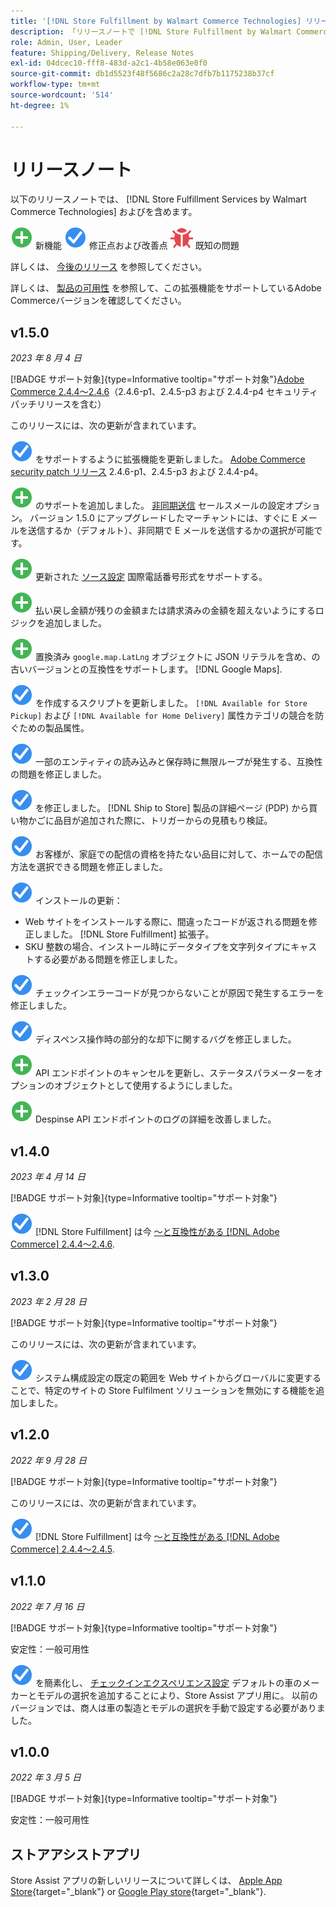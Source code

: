 ```yaml
---
title: '[!DNL Store Fulfillment by Walmart Commerce Technologies] リリースノート'
description: 「リリースノートで [!DNL Store Fulfillment by Walmart Commerce Technologies] リリース。」
role: Admin, User, Leader
feature: Shipping/Delivery, Release Notes
exl-id: 04dcec10-fff8-483d-a2c1-4b58e063e0f0
source-git-commit: db1d5523f48f5686c2a28c7dfb7b1175238b37cf
workflow-type: tm+mt
source-wordcount: '514'
ht-degree: 1%

---
```


# リリースノート

以下のリリースノートでは、 [!DNL Store Fulfillment Services by Walmart Commerce Technologies] およびを含めます。

![新規](../assets/new.svg) 新機能
![修正された問題](../assets/fix.svg) 修正点および改善点
![既知の問題](../assets/bug.svg) 既知の問題

詳しくは、 [今後のリリース](https://experienceleague.adobe.com/docs/commerce-operations/release/planning/schedule.html) を参照してください。

詳しくは、 [製品の可用性](https://experienceleague.adobe.com/docs/commerce-operations/release/product-availability.html) を参照して、この拡張機能をサポートしているAdobe Commerceバージョンを確認してください。

## v1.5.0

*2023 年 8 月 4 日*

[!BADGE サポート対象]{type=Informative tooltip="サポート対象"}[Adobe Commerce 2.4.4～2.4.6](https://experienceleague.adobe.com/docs/commerce-operations/release/product-availability.html)（2.4.6-p1、2.4.5-p3 および 2.4.4-p4 セキュリティパッチリリースを含む）

このリリースには、次の更新が含まれています。

![新規](../assets/fix.svg) をサポートするように拡張機能を更新しました。 [Adobe Commerce security patch リリース](https://experienceleague.adobe.com/docs/commerce-operations/release/notes/security-patches/overview.html) 2.4.6-p1、2.4.5-p3 および 2.4.4-p4。

![新規](../assets/new.svg)<!-- WMTP-918 --> のサポートを追加しました。 [非同期送信](sales-emails.md) セールスメールの設定オプション。 バージョン 1.5.0 にアップグレードしたマーチャントには、すぐに E メールを送信するか（デフォルト）、非同期で E メールを送信するかの選択が可能です。

![新規](../assets/new.svg)<!-- WMTP-916--> 更新された [ソース設定](merchant-store-configuration.md) 国際電話番号形式をサポートする。

![新規](../assets/new.svg) 払い戻し金額が残りの金額または請求済みの金額を超えないようにするロジックを追加しました。

![新規](../assets/new.svg)<!-- WMTP-882 --> 置換済み `google.map.LatLng` オブジェクトに JSON リテラルを含め、の古いバージョンとの互換性をサポートします。 [!DNL Google Maps].

![修正された問題](../assets/fix.svg)<!-- WMTP- --> を作成するスクリプトを更新しました。 `[!DNL Available for Store Pickup]` および `[!DNL Available for Home Delivery]` 属性カテゴリの競合を防ぐための製品属性。

![修正された問題](../assets/fix.svg)<!-- WMTP-915 --> 一部のエンティティの読み込みと保存時に無限ループが発生する、互換性の問題を修正しました。

![修正された問題](../assets/fix.svg)<!-- WMTP-921 --> を修正しました。 [!DNL Ship to Store] 製品の詳細ページ (PDP) から買い物かごに品目が追加された際に、トリガーからの見積もり検証。

![修正された問題](../assets/fix.svg)<!-- WMTP- 932 --> お客様が、家庭での配信の資格を持たない品目に対して、ホームでの配信方法を選択できる問題を修正しました。

![修正された問題](../assets/fix.svg) インストールの更新：

- <!-- WMTP-880--> Web サイトをインストールする際に、間違ったコードが返される問題を修正しました。 [!DNL Store Fulfillment] 拡張子。

- <!-- WMTP-878--> SKU 整数の場合、インストール時にデータタイプを文字列タイプにキャストする必要がある問題を修正しました。

![修正された問題](../assets/fix.svg)<!-- WMTP-915--> チェックインエラーコードが見つからないことが原因で発生するエラーを修正しました。

![修正された問題](../assets/fix.svg)<!-- WMTP-932 --> ディスペンス操作時の部分的な却下に関するバグを修正しました。

![新規](../assets/new.svg)<!-- WMTP-953 --> API エンドポイントのキャンセルを更新し、ステータスパラメーターをオプションのオブジェクトとして使用するようにしました。

![新規](../assets/new.svg)<!-- WMTP-960 --> Despinse API エンドポイントのログの詳細を改善しました。

## v1.4.0

*2023 年 4 月 14 日*

[!BADGE サポート対象]{type=Informative tooltip="サポート対象"}

![新規](../assets/fix.svg) [!DNL Store Fulfillment] は今 [～と互換性がある [!DNL Adobe Commerce] 2.4.4～2.4.6](https://experienceleague.adobe.com/docs/commerce-operations/release/product-availability.html).


## v1.3.0

*2023 年 2 月 28 日*

[!BADGE サポート対象]{type=Informative tooltip="サポート対象"}

このリリースには、次の更新が含まれています。

![新規](../assets/fix.svg)<!-- WMTP-795 --> システム構成設定の既定の範囲を Web サイトからグローバルに変更することで、特定のサイトの Store Fulfilment ソリューションを無効にする機能を追加しました。

## v1.2.0

*2022 年 9 月 28 日*

[!BADGE サポート対象]{type=Informative tooltip="サポート対象"}

このリリースには、次の更新が含まれています。

![新規](../assets/fix.svg) [!DNL Store Fulfillment] は今 [～と互換性がある [!DNL Adobe Commerce] 2.4.4～2.4.5](https://experienceleague.adobe.com/docs/commerce-operations/release/product-availability.html).


## v1.1.0

*2022 年 7 月 16 日*

[!BADGE サポート対象]{type=Informative tooltip="サポート対象"}

安定性：一般可用性

![新規](../assets/fix.svg)<!-- WMTP-731 --> を簡素化し、 [チェックインエクスペリエンス設定](check-in-experience-setup.md) デフォルトの車のメーカーとモデルの選択を追加することにより、Store Assist アプリ用に。 以前のバージョンでは、商人は車の製造とモデルの選択を手動で設定する必要がありました。

## v1.0.0

*2022 年 3 月 5 日*

[!BADGE サポート対象]{type=Informative tooltip="サポート対象"}

安定性：一般可用性

## ストアアシストアプリ

Store Assist アプリの新しいリリースについて詳しくは、 [Apple App Store](https://apps.apple.com/us/app/store-assist-by-walmart/id1609281539){target="_blank"} or [Google Play store](https://play.google.com/store/apps/details?id=com.walmart.faas.storeassist){target="_blank"}.
